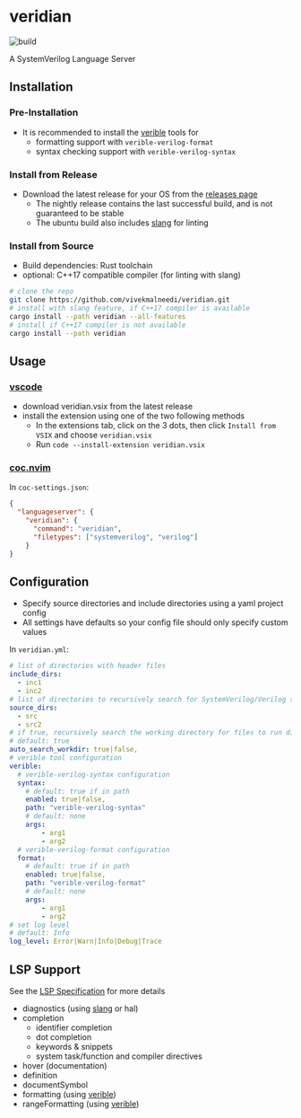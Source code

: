 # veridian

![build](https://github.com/vivekmalneedi/veridian/workflows/CI/badge.svg)

A SystemVerilog Language Server

## Installation

### Pre-Installation

- It is recommended to install the [verible](https://github.com/google/verible) tools for
  - formatting support with `verible-verilog-format`
  - syntax checking support with `verible-verilog-syntax`

### Install from Release

- Download the latest release for your OS from the [releases page](https://github.com/vivekmalneedi/veridian/releases)
  - The nightly release contains the last successful build, and is not guaranteed to be stable
  - The ubuntu build also includes [slang](https://github.com/MikePopoloski/slang) for linting

### Install from Source

- Build dependencies: Rust toolchain
- optional: C++17 compatible compiler (for linting with slang)

```bash
# clone the repo
git clone https://github.com/vivekmalneedi/veridian.git
# install with slang feature, if C++17 compiler is available
cargo install --path veridian --all-features
# install if C++17 compiler is not available
cargo install --path veridian
```

## Usage

### [vscode](https://github.com/vivekmalneedi/veridian/tree/master/extensions/vscode)
- download veridian.vsix from the latest release
- install the extension using one of the two following methods
  - In the extensions tab, click on the 3 dots, then click `Install from VSIX` and choose `veridian.vsix`
  - Run `code --install-extension veridian.vsix`

### [coc.nvim](https://github.com/neoclide/coc.nvim)

In `coc-settings.json`:

```json
{
  "languageserver": {
    "veridian": {
      "command": "veridian",
      "filetypes": ["systemverilog", "verilog"]
    }
}

```

## Configuration

- Specify source directories and include directories using a yaml project config
- All settings have defaults so your config file should only specify custom values

In `veridian.yml`:

```yaml
# list of directories with header files
include_dirs:
  - inc1
  - inc2
# list of directories to recursively search for SystemVerilog/Verilog sources
source_dirs:
  - src
  - src2
# if true, recursively search the working directory for files to run diagnostics on
# default: true
auto_search_workdir: true|false,
# verible tool configuration
verible:
  # verible-verilog-syntax configuration
  syntax:
    # default: true if in path
    enabled: true|false,
    path: "verible-verilog-syntax"
    # default: none
    args:
        - arg1
        - arg2
  # verible-verilog-format configuration
  format:
    # default: true if in path
    enabled: true|false,
    path: "verible-verilog-format"
    # default: none
    args:
        - arg1
        - arg2
# set log level
# default: Info
log_level: Error|Warn|Info|Debug|Trace
```

## LSP Support

See the [LSP Specification](https://microsoft.github.io/language-server-protocol/specifications/specification-current/) for more details

- diagnostics (using [slang](https://github.com/MikePopoloski/slang) or hal)
- completion
  - identifier completion
  - dot completion
  - keywords & snippets
  - system task/function and compiler directives
- hover (documentation)
- definition
- documentSymbol
- formatting (using [verible](https://github.com/google/verible))
- rangeFormatting (using [verible](https://github.com/google/verible))

